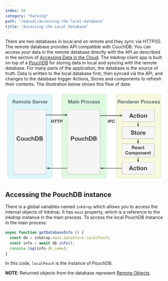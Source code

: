 ```yaml
---
index: 50
category: "hacking"
path: "/manual/accessing-the-local-database"
title: "Accessing the Local Database"
---
```


There are two databases in local and on remote and they sync via HTTP(S).
The remote database provides API compatible with CouchDB. You can access your data in the remote database directly with the API as described in the section of [Accessing Data in the Cloud](/manual/accessing-data-in-the-cloud).
The Inkdrop client app is built on top of a [PouchDB](https://pouchdb.com/) for storing data in local and syncing with the remote database. For many parts of the application, the database is the source of truth. Data is written to the local database first, then synced via the API, and changes to the database trigger Actions, Stores and components to refresh their contents. The illustration below shows this flow of data:

![Data flow](./accessing-the-local-database_data-flow.png)

## Accessing the PouchDB instance

There is a global variables named `inkdrop` which allows you to access the internal objects of Inkdrop.
It has `main` property, which is a reference to the inkdrop instance in the main process.
To access the local PouchDB instance in the main process:

```js
async function getDatabaseInfo () {
  const db = inkdrop.main.dataStore.localPouch;
  const info = await db.info();
  console.log(info.db_name);
}
```

In this code, `localPouch` is the instance of PouchDB.

<div class="ui info message">
<strong>NOTE</strong>: Returned objects from the database represent <a href="https://github.com/electron/electron/blob/master/docs/api/remote.md#remote-objects">Remote Objects</a>.
</div>


